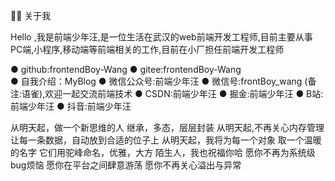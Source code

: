 👨‍🚒 关于我

Hello ,我是前端少年汪,是一位生活在武汉的web前端开发工程师,目前主要从事 PC端,小程序,移动端等前端相关的工作,目前在小厂担任前端开发工程师

●  github:frontendBoy-Wang 
●  gitee:frontendBoy-Wang  
●  自我介绍：MyBlog 
●  微信公众号:前端少年汪 
●  微信号:frontBoy_wang  (备注:语雀),欢迎一起交流前端技术 
●  CSDN:前端少年汪 
●  掘金:前端少年汪 
●  B站:前端少年汪 
●  抖音:前端少年汪 


从明天起，做一个新思维的人 继承，多态，层层封装 从明天起,不再关心内存管理 让每一条数据，自动放到合适的位子上 从明天起，我将为每一个对象 取一个温暖的名字 它们用驼峰命名，优雅，大方 陌生人，我也祝福你哈 愿你不再为系统级bug烦恼 愿你在平台之间肆意游荡 愿你不再关心溢出与异常
